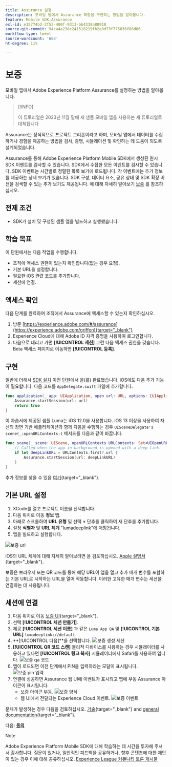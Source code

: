 ```yaml
---
title: Assurance 설정
description: 모바일 앱에서 Assurance 확장을 구현하는 방법을 알아봅니다.
feature: Mobile SDK,Assurance
exl-id: e15774b2-2f52-400f-9313-bb4338a88918
source-git-commit: 94ca4a238c241518219fb2e8d73f775836f86d86
workflow-type: tm+mt
source-wordcount: '603'
ht-degree: 11%

---
```


# 보증

모바일 앱에서 Adobe Experience Platform Assurance를 설정하는 방법을 알아봅니다.

>[!INFO]
>
> 이 튜토리얼은 2023년 11월 말에 새 샘플 모바일 앱을 사용하는 새 튜토리얼로 대체됩니다

Assurance는 정식적으로 프로젝트 그리폰이라고 하며, 모바일 앱에서 데이터를 수집하거나 경험을 제공하는 방법을 검사, 증명, 시뮬레이션 및 확인하는 데 도움이 되도록 설계되었습니다.

Assurance를 통해 Adobe Experience Platform Mobile SDK에서 생성된 원시 SDK 이벤트를 검사할 수 있습니다. SDK에서 수집한 모든 이벤트를 검사할 수 있습니다. SDK 이벤트는 시간별로 정렬된 목록 보기에 로드됩니다. 각 이벤트에는 추가 정보를 제공하는 상세 보기가 있습니다. SDK 구성, 데이터 요소, 공유 상태 및 SDK 확장 버전을 검색할 수 있는 추가 보기도 제공됩니다. 에 대해 자세히 알아보기 [보증](https://experienceleague.adobe.com/docs/experience-platform/assurance/home.html) 를 참조하십시오.


## 전제 조건

* SDK가 설치 및 구성된 샘플 앱을 빌드하고 실행했습니다.

## 학습 목표

이 단원에서는 다음 작업을 수행합니다.

* 조직에 액세스 권한이 있는지 확인합니다(없는 경우 요청).
* 기본 URL을 설정합니다.
* 필요한 iOS 관련 코드를 추가합니다.
* 세션에 연결.

## 액세스 확인

다음 단계를 완료하여 조직에서 Assurance에 액세스할 수 있는지 확인하십시오.

1. 방문 [https://experience.adobe.com/#/assurance](https://experience.adobe.com/griffon){target="_blank"}
1. Experience Cloud에 대해 Adobe ID 자격 증명을 사용하여 로그인합니다.
1. 다음으로 데리고 가면 **[!UICONTROL 세션]** 그런 다음 액세스 권한을 갖습니다. Beta 액세스 페이지로 이동하면 **[!UICONTROL 등록]**.

## 구현

일반에 더해서 [SDK 설치](install-sdks.md) 이전 단원에서 을(를) 완료했습니다. iOS에도 다음 추가 기능이 필요합니다. 다음 코드를 `AppDelegate.swift` 파일에 추가합니다.

```swift
func application(_ app: UIApplication, open url: URL, options: [UIApplication.OpenURLOptionsKey: Any] = [:]) -> Bool {
    Assurance.startSession(url: url)
    return true
}
```

이 자습서에 제공된 샘플 Luma는 iOS 12.0을 사용합니다. iOS 13 이상을 사용하여 자신의 장면 기반 애플리케이션과 함께 다음을 수행하는 경우 `UISceneDelegate's scene(_:openURLContexts:)` 메서드를 다음과 같이 바꿉니다.

```swift
func scene(_ scene: UIScene, openURLContexts URLContexts: Set<UIOpenURLContext>) {
    // Called when the app in background is opened with a deep link.
    if let deepLinkURL = URLContexts.first?.url {
        Assurance.startSession(url: deepLinkURL)
    }
}
```

추가 정보를 찾을 수 있음 [여기](https://developer.adobe.com/client-sdks/documentation/platform-assurance-sdk/api-reference/){target="_blank"}.

## 기본 URL 설정

1. XCode를 열고 프로젝트 이름을 선택합니다.
1. 다음 위치로 이동 **정보** 탭.
1. 아래로 스크롤하여 **URL 유형** 및 선택 **+** 단추를 클릭하여 새 단추를 추가합니다.
1. 설정 **식별자** 및 **URL 체계** &quot;lumadeeplink&quot;에 매핑됩니다.
1. 앱을 빌드하고 실행합니다.

![보증 url](assets/mobile-assurance-url-type.png)

iOS의 URL 체계에 대해 자세히 알아보려면 을 검토하십시오. [Apple 설명서](https://developer.apple.com/documentation/xcode/defining-a-custom-url-scheme-for-your-app){target="_blank"}.

보증은 브라우저 또는 QR 코드를 통해 해당 URL이 앱을 열고 추가 매개 변수를 포함하는 기본 URL로 시작하는 URL을 열어 작동합니다. 이러한 고유한 매개 변수는 세션을 연결하는 데 사용됩니다.

## 세션에 연결

1. 다음 위치로 이동 [보증 UI](https://experience.adobe.com/griffon){target="_blank"}.
1. 선택 **[!UICONTROL 세션 만들기]**.
1. 제공 **[!UICONTROL 세션 이름]** 과 같은 `Luma App QA` 및 **[!UICONTROL 기본 URL]** `lumadeeplink://default`
1. **[!UICONTROL 다음]**을 선택합니다.
   ![보증 생성 세션](assets/mobile-assurance-create-session.png)
1. **[!UICONTROL QR 코드 스캔]** 물리적 디바이스를 사용하는 경우 시뮬레이터를 사용하고 있다면 **[!UICONTROL 링크 복사]** 시뮬레이터에서 Safari를 사용하여 엽니다.
   ![보증 qa 코드](assets/mobile-assurance-qr-code.png)
1. 앱이 로드되면 이전 단계에서 PIN을 입력하라는 모달이 표시됩니다.
   ![보증 pin 입력](assets/mobile-assurance-enter-pin.png)
1. 연결에 성공하면 Assurance 웹 UI에 이벤트가 표시되고 앱에 부동 Assurance 아이콘이 표시됩니다.
   * 보증 아이콘 부동.
     ![보증 양식](assets/mobile-assurance-modal.png)
   * 웹 UI에서 전달되는 Experience Cloud 이벤트.
     ![보증 이벤트](assets/mobile-assurance-events.png)

문제가 발생하는 경우 다음을 검토하십시오. [기술](https://developer.adobe.com/client-sdks/documentation/platform-assurance-sdk/){target="_blank"} and [general documentation](https://experienceleague.adobe.com/docs/experience-platform/assurance/home.html){target="_blank"}.

다음: **[동의](consent.md)**

>[!NOTE]
>
>Adobe Experience Platform Mobile SDK에 대해 학습하는 데 시간을 투자해 주셔서 감사합니다. 질문이 있거나, 일반적인 피드백을 공유하거나, 향후 콘텐츠에 대한 제안이 있는 경우 이에 대해 공유하십시오. [Experience League 커뮤니티 토론 게시물](https://experienceleaguecommunities.adobe.com/t5/adobe-experience-platform-launch/tutorial-discussion-implement-adobe-experience-cloud-in-mobile/td-p/443796)
